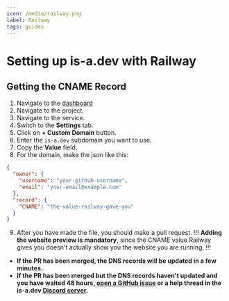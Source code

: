 ```yaml
---
icon: /media/railway.png
label: Railway
tags: guides
---
```


# Setting up is-a.dev with Railway

## Getting the CNAME Record

1. Navigate to the [dashboard](https://railway.app/dashboard)
2. Navigate to the project.
3. Navigate to the service.
4. Switch to the **Settings** tab.
5. Click on **+ Custom Domain** button.
6. Enter the `is-a.dev` subdomain you want to use.
7. Copy the **Value** field.
8. For the domain, make the json like this:
```json
{
  "owner": {
    "username": "your-github-username",
    "email": "your-email@example.com"
  },
  "record": {
    "CNAME": "the-value-railway-gave-you"
  }
}
```
9. After you have made the file, you should make a pull request.
!!!
**Adding the website preview is mandatory**, since the CNAME value Railway gives you doesn't actually show you the website you are running.
!!!


- **If the PR has been merged, the DNS records will be updated in a few minutes.**
- **If the PR has been merged but the DNS records haven't updated and you have waited 48 hours, [open a GitHub issue](https://github.com/is-a-dev/register/issues/new/choose) or a help thread in the is-a.dev [Discord server]((https://discord.gg/is-a-dev-830872854677422150)).**

